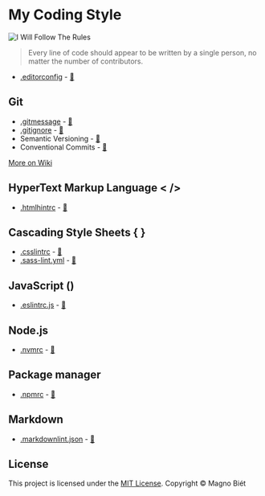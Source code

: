 # My Coding Style

![I Will Follow The Rules](https://image.ibb.co/mkdvdR/i_will_follow_the_rules.jpg)

> Every line of code should appear to be written by a single person, no matter the number of contributors.

- [.editorconfig](.editorconfig) - [:link:](http://editorconfig.org/)

## Git

- [.gitmessage](.gitmessage) - [:link:](https://chris.beams.io/posts/git-commit/)
- [.gitignore](.gitignore) - [:link:](https://www.gitignore.io/)
- Semantic Versioning - [:link:](http://semver.org/)
- Conventional Commits - [:link:](https://www.conventionalcommits.org/)

[More on Wiki](https://github.com/magnobiet/my-coding-style/wiki/Git-styleguide)

## HyperText Markup Language < />

- [.htmlhintrc](.htmlhintrc) - [:link:](https://github.com/yaniswang/HTMLHint/wiki/Rules)

## Cascading Style Sheets { }

- [.csslintrc](.csslintrc) - [:link:](https://github.com/CSSLint/csslint/wiki/Rules-by-ID)
- [.sass-lint.yml](.sass-lint.yml) - [:link:](https://github.com/sasstools/sass-lint/tree/master/docs/rules)

## JavaScript ()

- [.eslintrc.js](.eslintrc.js) - [:link:](http://eslint.org/docs/user-guide/configuring#using-configuration-files)

## Node.js

- [.nvmrc](.nvmrc) - [:link:](https://github.com/creationix/nvm#nvmrc)

## Package manager

- [.npmrc](.npmrc) - [:link:](https://docs.npmjs.com/files/npmrc)

## Markdown

- [.markdownlint.json](.markdownlint.json) - [:link:](https://github.com/DavidAnson/markdownlint#rules--aliases)

## License

This project is licensed under the [MIT License](https://magno.mit-license.org/2016). Copyright © Magno Biét
